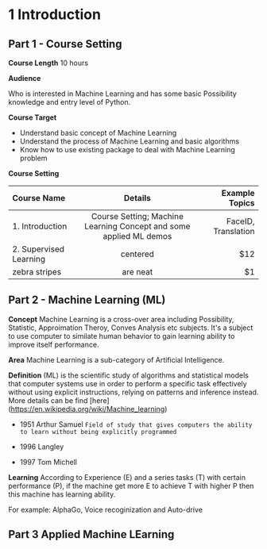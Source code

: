 # 1 Introduction



## Part 1 - Course Setting

**Course Length**
10 hours

**Audience**
 
Who is interested in Machine Learning and has some basic Possibility knowledge and entry level of Python.

**Course Target**

* Understand basic concept of Machine Learning
* Understand the process of Machine Learning and basic algorithms
* Know how to use existing package to deal with Machine Learning problem

**Course Setting**

| Course Name  | Details | Example Topics |
|:------------- |:---------------:| -------------:|
| 1. Introduction      | Course Setting; Machine Learning Concept and some applied ML demos |         FaceID, Translation|
| 2. Supervised Learning      | centered        |           $12 |
| zebra stripes | are neat        |            $1 |


## Part 2 - Machine Learning (ML)
**Concept**
Machine Learning is a cross-over area including Possibility, Statistic, Approimation Theroy, Conves Analysis etc subjects. It's a subject to use computer to similate human behavior to gain learning ability to improve itself performance.

**Area** Machine Learning is a sub-category of Artificial Intelligence.

**Definition** (ML) is the scientific study of algorithms and statistical models that computer systems use in order to perform a specific task effectively without using explicit instructions, relying on patterns and inference instead. More details can be find [here] (https://en.wikipedia.org/wiki/Machine_learning)

* 1951 Arthur Samuel 
 `Field of study that gives computers the ability to learn without being explicitly programmed`

* 1996 Langley
* 1997 Tom Michell


**Learning** According to Experience (E) and a series tasks (T) with certain performance (P), if the machine get more E to achieve T with higher P then this machine has learning ability.

For example:
AlphaGo, Voice recoginization and Auto-drive

## Part 3 Applied Machine LEarning



